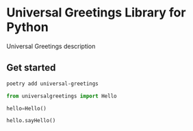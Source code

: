 # Universal Greetings Library for Python

Universal Greetings  description


## Get started

```bash
poetry add universal-greetings
```

```python
from universalgreetings import Hello

hello=Hello()

hello.sayHello()

```
